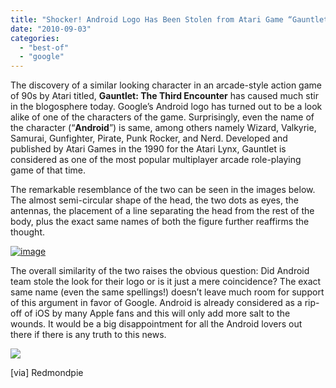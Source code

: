 ```yaml
---
title: "Shocker! Android Logo Has Been Stolen from Atari Game “Gauntlet”"
date: "2010-09-03"
categories: 
  - "best-of"
  - "google"
---
```


The discovery of a similar looking character in an arcade-style action game of 90s by Atari titled, **Gauntlet: The Third Encounter** has caused much stir in the blogosphere today. Google’s Android logo has turned out to be a look alike of one of the characters of the game. Surprisingly, even the name of the character (“**Android**”) is same, among others namely Wizard, Valkyrie, Samurai, Gunfighter, Pirate, Punk Rocker, and Nerd. Developed and published by Atari Games in the 1990 for the Atari Lynx, Gauntlet is considered as one of the most popular multiplayer arcade role-playing game of that time.

The remarkable resemblance of the two can be seen in the images below. The almost semi-circular shape of the head, the two dots as eyes, the antennas, the placement of a line separating the head from the rest of the body, plus the exact same names of both the figure further reaffirms the thought.

[![image](http://lh5.ggpht.com/_40bmzDo_mBs/TIFsOSUi_aI/AAAAAAAABVU/3Xwg-dF0CMQ/image_thumb%5B5%5D.png?imgmax=800 "image")](http://lh3.ggpht.com/_40bmzDo_mBs/TIFsLWMIonI/AAAAAAAABVQ/mvAQXq8_SVY/s1600-h/image%5B7%5D.png)

The overall similarity of the two raises the obvious question: Did Android team stole the look for their logo or is it just a mere coincidence? The exact same name (even the same spellings!) doesn’t leave much room for support of this argument in favor of Google. Android is already considered as a rip-off of iOS by many Apple fans and this will only add more salt to the wounds. It would be a big disappointment for all the Android lovers out there if there is any truth to this news.

[![](http://lh5.ggpht.com/_40bmzDo_mBs/TIFsPlkZXCI/AAAAAAAABVY/SbirzAc3sMw/videof101badcba3b%5B3%5D.jpg?imgmax=800)](http://www.youtube.com/watch?v=ZVI6mM2Fbk8&feature=player_embedded#!)

\[via\] Redmondpie
